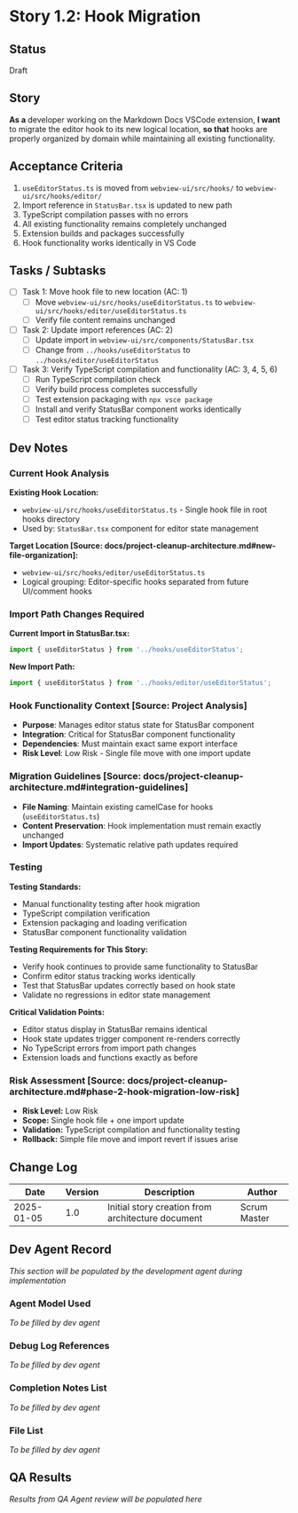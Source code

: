 # Story 1.2: Hook Migration

## Status
Draft

## Story
**As a** developer working on the Markdown Docs VSCode extension,
**I want** to migrate the editor hook to its new logical location,
**so that** hooks are properly organized by domain while maintaining all existing functionality.

## Acceptance Criteria
1. `useEditorStatus.ts` is moved from `webview-ui/src/hooks/` to `webview-ui/src/hooks/editor/`
2. Import reference in `StatusBar.tsx` is updated to new path
3. TypeScript compilation passes with no errors
4. All existing functionality remains completely unchanged
5. Extension builds and packages successfully
6. Hook functionality works identically in VS Code

## Tasks / Subtasks
- [ ] Task 1: Move hook file to new location (AC: 1)
  - [ ] Move `webview-ui/src/hooks/useEditorStatus.ts` to `webview-ui/src/hooks/editor/useEditorStatus.ts`
  - [ ] Verify file content remains unchanged
- [ ] Task 2: Update import references (AC: 2)
  - [ ] Update import in `webview-ui/src/components/StatusBar.tsx`
  - [ ] Change from `../hooks/useEditorStatus` to `../hooks/editor/useEditorStatus`
- [ ] Task 3: Verify TypeScript compilation and functionality (AC: 3, 4, 5, 6)
  - [ ] Run TypeScript compilation check
  - [ ] Verify build process completes successfully
  - [ ] Test extension packaging with `npx vsce package`
  - [ ] Install and verify StatusBar component works identically
  - [ ] Test editor status tracking functionality

## Dev Notes

### Current Hook Analysis
**Existing Hook Location:**
- `webview-ui/src/hooks/useEditorStatus.ts` - Single hook file in root hooks directory
- Used by: `StatusBar.tsx` component for editor state management

**Target Location [Source: docs/project-cleanup-architecture.md#new-file-organization]:**
- `webview-ui/src/hooks/editor/useEditorStatus.ts`
- Logical grouping: Editor-specific hooks separated from future UI/comment hooks

### Import Path Changes Required
**Current Import in StatusBar.tsx:**
```typescript
import { useEditorStatus } from '../hooks/useEditorStatus';
```

**New Import Path:**
```typescript  
import { useEditorStatus } from '../hooks/editor/useEditorStatus';
```

### Hook Functionality Context [Source: Project Analysis]
- **Purpose**: Manages editor status state for StatusBar component
- **Integration**: Critical for StatusBar component functionality
- **Dependencies**: Must maintain exact same export interface
- **Risk Level**: Low Risk - Single file move with one import update

### Migration Guidelines [Source: docs/project-cleanup-architecture.md#integration-guidelines]
- **File Naming**: Maintain existing camelCase for hooks (`useEditorStatus.ts`)
- **Content Preservation**: Hook implementation must remain exactly unchanged
- **Import Updates**: Systematic relative path updates required

### Testing
**Testing Standards:**
- Manual functionality testing after hook migration
- TypeScript compilation verification
- Extension packaging and loading verification  
- StatusBar component functionality validation

**Testing Requirements for This Story:**
- Verify hook continues to provide same functionality to StatusBar
- Confirm editor status tracking works identically
- Test that StatusBar updates correctly based on hook state
- Validate no regressions in editor state management

**Critical Validation Points:**
- Editor status display in StatusBar remains identical
- Hook state updates trigger component re-renders correctly
- No TypeScript errors from import path changes
- Extension loads and functions exactly as before

### Risk Assessment [Source: docs/project-cleanup-architecture.md#phase-2-hook-migration-low-risk]
- **Risk Level:** Low Risk
- **Scope:** Single hook file + one import update
- **Validation:** TypeScript compilation and functionality testing
- **Rollback:** Simple file move and import revert if issues arise

## Change Log
| Date | Version | Description | Author |
|------|---------|-------------|---------|
| 2025-01-05 | 1.0 | Initial story creation from architecture document | Scrum Master |

## Dev Agent Record
*This section will be populated by the development agent during implementation*

### Agent Model Used
*To be filled by dev agent*

### Debug Log References  
*To be filled by dev agent*

### Completion Notes List
*To be filled by dev agent*

### File List
*To be filled by dev agent*

## QA Results
*Results from QA Agent review will be populated here*